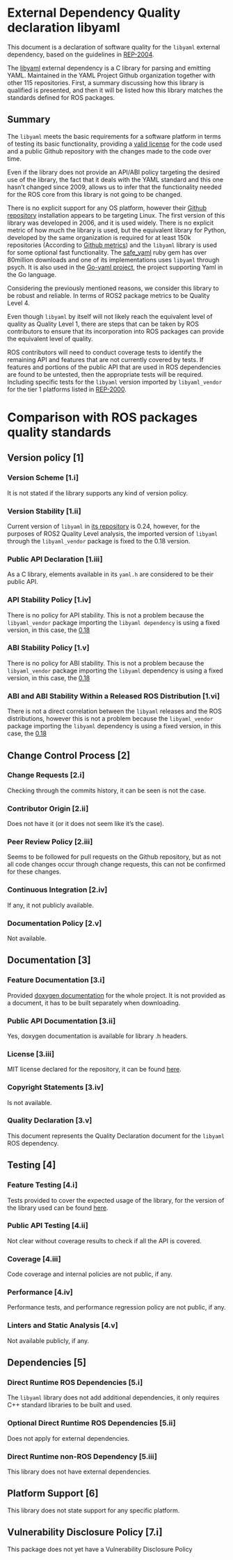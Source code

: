 # External Dependency Quality declaration libyaml

This document is a declaration of software quality for the `libyaml` external dependency, based on the guidelines in [REP-2004](https://github.com/ros-infrastructure/rep/blob/rep-2004/rep-2004.rst).

The [libyaml](https://github.com/yaml/libyaml) external dependency is a C library for parsing and emitting YAML. Maintained in the YAML Project Github organization together with other 115 repositories. First, a summary discussing how this library is qualified is presented, and then it will be listed how this library matches the standards defined for ROS packages.

## Summary

The `libyaml` meets the basic requirements for a software platform in terms of testing its basic functionality, providing a [valid license](https://github.com/yaml/libyaml/blob/master/License) for the code used and a public Github repository with the changes made to the code over time.

Even if the library does not provide an API/ABI policy targeting the desired use of the library, the fact that it deals with the YAML standard and this one hasn’t changed since 2009, allows us to infer that the functionality needed for the ROS core from this library is not going to be changed.

There is no explicit support for any OS platform, however their [Github repository](https://github.com/yaml/libyaml) installation appears to be targeting Linux. The first version of this library was developed in 2006, and it is used widely. There is no explicit metric of how much the library is used, but the equivalent library for Python, developed by the same organization is required for at least 150k repositories (According to [Github metrics](https://github.com/yaml/pyyaml/network/dependents?package_id=UGFja2FnZS01MjUyMjEzNQ%3D%3D)) and the `libyaml` library is used for some optional fast functionality. The [safe_yaml](https://rubygems.org/gems/safe_yaml) ruby gem has over 80million downloads and one of its implementations uses `libyaml` through psych. It is also used in the [Go-yaml project](https://github.com/go-yaml/yaml), the project supporting Yaml in the Go language.

Considering the previously mentioned reasons, we consider this library to be robust and reliable. In terms of ROS2 package metrics to be Quality Level 4.

Even though `libyaml` by itself will not likely reach the equivalent level of quality as Quality Level 1, there are steps that can be taken by ROS contributors to ensure that its incorporation into ROS packages can provide the equivalent level of quality.

ROS contributors will need to conduct coverage tests to identify the remaining API and features that are not currently covered by tests. If features and portions of the public API that are used in ROS dependencies are found to be untested, then the appropriate tests will be required. Including specific tests for the `libyaml` version imported by `libyaml_vendor` for the tier 1 platforms listed in [REP-2000](https://www.ros.org/reps/rep-2000.html#support-tiers).

# Comparison with ROS packages quality standards

## Version policy [1]

### Version Scheme [1.i]

It is not stated if the library supports any kind of version policy.

### Version Stability [1.ii]
    
Current version of `libyaml` in [its repository](https://github.com/yaml/libyaml) is  0.24, however, for the purposes of ROS2 Quality Level analysis, the imported version of `libyaml` through the `libyaml_vendor` package is fixed to the 0.18 version.

### Public API Declaration [1.iii]
    
As a C library, elements available in its `yaml.h` are considered to be their public API.

### API Stability Policy [1.iv]
    
There is no policy for API stability. This is not a problem because the `libyaml_vendor` package importing the `libyaml dependency` is using a fixed version, in this case, the [0.18](https://github.com/yaml/libyaml/tree/release-0.1.8)

### ABI Stability Policy [1.v]
    
There is no policy for ABI stability. This is not a problem because the `libyaml_vendor` package importing the `libyaml` dependency is using a fixed version, in this case, the [0.18](https://github.com/yaml/libyaml/tree/release-0.1.8)

### ABI and ABI Stability Within a Released ROS Distribution [1.vi]
    
There is not a direct correlation between the `libyaml` releases and the ROS distributions, however this is not a problem because the `libyaml_vendor` package importing the `libyaml` dependency is using a fixed version, in this case, the [0.18](https://github.com/yaml/libyaml/tree/release-0.1.8)

## Change Control Process [2]

### Change Requests [2.i]
    
Checking through the commits history, it can be seen is not the case.

### Contributor Origin [2.ii]
    
Does not have it (or it does not seem like it’s the case).

### Peer Review Policy [2.iii]
    
Seems to be followed for pull requests on the Github repository, but as not all code changes occur through change requests, this can not be confirmed for these changes.

### Continuous Integration [2.iv]

If any, it not publicly available.

### Documentation Policy [2.v]

Not available.

## Documentation [3]

### Feature Documentation [3.i]
    
Provided [doxygen documentation](https://github.com/yaml/libyaml/tree/master/doc) for the whole project. It is not provided as a document, it has to be built separately when downloading.

### Public API Documentation [3.ii]
    
Yes, doxygen documentation is available for library .h headers.

### License [3.iii]
    
MIT license declared for the repository, it can be found [here](https://github.com/yaml/libyaml/blob/master/LICENSE).

### Copyright Statements [3.iv]
    
Is not available.

### Quality Declaration [3.v]

This document represents the Quality Declaration document for the `libyaml` ROS dependency.

## Testing [4]

### Feature Testing [4.i]
    
Tests provided to cover the expected usage of the library, for the version of the library used can be found [here](https://github.com/yaml/libyaml/tree/release-0.1.8/tests).

### Public API Testing [4.ii]
   
Not clear without coverage results to check if all the API is covered.

### Coverage [4.iii]

Code coverage and internal policies are not public, if any.

### Performance [4.iv]
    
Performance tests, and performance regression policy are not public, if any.

### Linters and Static Analysis [4.v]
    
Not available publicly, if any.

## Dependencies [5]

### Direct Runtime ROS Dependencies [5.i]
    
The `libyaml` library does not add additional dependencies, it only requires C++ standard libraries to be built and used.

### Optional Direct Runtime ROS Dependencies [5.ii]
Does not apply for external dependencies.

### Direct Runtime non-ROS Dependency [5.iii]
This library does not have external dependencies.

## Platform Support [6]
This library does not state support for any specific platform.

## Vulnerability Disclosure Policy [7.i]

This package does not yet have a Vulnerability Disclosure Policy
